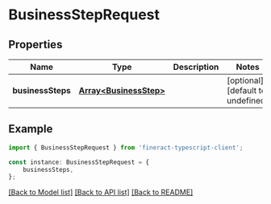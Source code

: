 # BusinessStepRequest


## Properties

Name | Type | Description | Notes
------------ | ------------- | ------------- | -------------
**businessSteps** | [**Array&lt;BusinessStep&gt;**](BusinessStep.md) |  | [optional] [default to undefined]

## Example

```typescript
import { BusinessStepRequest } from 'fineract-typescript-client';

const instance: BusinessStepRequest = {
    businessSteps,
};
```

[[Back to Model list]](../README.md#documentation-for-models) [[Back to API list]](../README.md#documentation-for-api-endpoints) [[Back to README]](../README.md)
